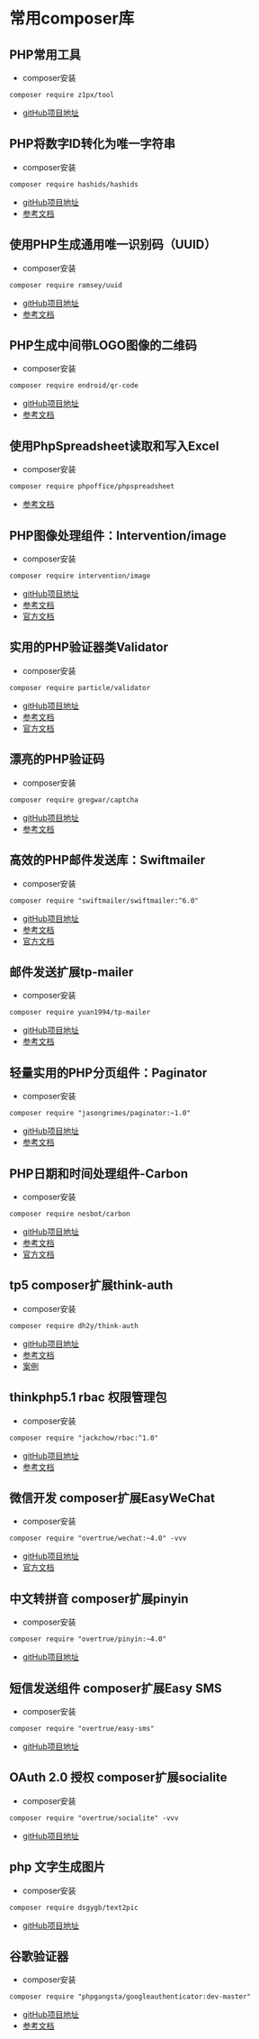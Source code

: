 常用composer库
===============

## PHP常用工具
 + composer安装
~~~
composer require z1px/tool
~~~
 + [gitHub项目地址](https://github.com/z1px/tool.git)


## PHP将数字ID转化为唯一字符串
 + composer安装
~~~
composer require hashids/hashids
~~~
 + [gitHub项目地址](https://github.com/ivanakimov/hashids.php)
 + [参考文档](https://www.helloweba.net/php/527.html)


## 使用PHP生成通用唯一识别码（UUID）
 + composer安装
~~~
composer require ramsey/uuid
~~~
 + [gitHub项目地址](https://github.com/ramsey/uuid)
 + [参考文档](https://www.helloweba.net/php/569.html)


## PHP生成中间带LOGO图像的二维码
 + composer安装
~~~
composer require endroid/qr-code
~~~
 + [gitHub项目地址](https://github.com/endroid/qr-code)
 + [参考文档](https://www.helloweba.net/php/455.html)


## 使用PhpSpreadsheet读取和写入Excel
 + composer安装
~~~
composer require phpoffice/phpspreadsheet
~~~
 + [参考文档](https://www.helloweba.net/php/561.html)


## PHP图像处理组件：Intervention/image
 + composer安装
~~~
composer require intervention/image
~~~
 + [gitHub项目地址](https://github.com/Intervention/image)
 + [参考文档](https://www.helloweba.net/php/545.html)
 + [官方文档](http://image.intervention.io/api/backup)


## 实用的PHP验证器类Validator
 + composer安装
~~~
composer require particle/validator
~~~
 + [gitHub项目地址](https://github.com/particle-php/Validator)
 + [参考文档](https://www.helloweba.net/php/532.html)
 + [官方文档](http://validator.particle-php.com/en/latest/)


## 漂亮的PHP验证码
 + composer安装
~~~
composer require gregwar/captcha
~~~
 + [gitHub项目地址](https://github.com/Gregwar/Captcha)
 + [参考文档](https://www.helloweba.net/php/513.html)


## 高效的PHP邮件发送库：Swiftmailer
 + composer安装
~~~
composer require "swiftmailer/swiftmailer:^6.0"
~~~
 + [gitHub项目地址](https://github.com/swiftmailer/swiftmailer/issues)
 + [参考文档](https://www.helloweba.net/php/457.html)
 + [官方文档](https://swiftmailer.symfony.com/)


## 邮件发送扩展tp-mailer
 + composer安装
~~~
composer require yuan1994/tp-mailer
~~~
 + [gitHub项目地址](https://github.com/yuan1994/tp-mailer)
 + [参考文档](http://www.thinkphp.cn/extend/894.html)
 

## 轻量实用的PHP分页组件：Paginator
 + composer安装
~~~
composer require "jasongrimes/paginator:~1.0"
~~~
 + [gitHub项目地址](https://github.com/jasongrimes/php-paginator)
 + [参考文档](https://www.helloweba.net/php/453.html)
 

## PHP日期和时间处理组件-Carbon
 + composer安装
~~~
composer require nesbot/carbon
~~~
 + [gitHub项目地址](https://github.com/briannesbitt/carbon)
 + [参考文档](https://www.helloweba.net/php/443.html)
 + [官方文档](https://carbon.nesbot.com/docs/)
 

## tp5 composer扩展think-auth
 + composer安装
~~~
composer require dh2y/think-auth
~~~
 + [gitHub项目地址](https://github.com/cinaofdai/think-auth)
 + [参考文档](http://www.thinkphp.cn/code/4312.html)
 + [案例](https://gitee.com/dh2y/tp5_dh2y_admin)
 
 

## thinkphp5.1 rbac 权限管理包
 + composer安装
~~~
composer require "jackchow/rbac:^1.0"
~~~
 + [gitHub项目地址](https://github.com/jackchow123456/jackchow-rbac)
 + [参考文档](http://www.thinkphp.cn/extend/1164.html)
 

## 微信开发 composer扩展EasyWeChat
 + composer安装
~~~
composer require "overtrue/wechat:~4.0" -vvv
~~~
 + [gitHub项目地址](https://github.com/overtrue/wechat)
 + [官方文档](https://www.easywechat.com/)
 

## 中文转拼音 composer扩展pinyin
 + composer安装
~~~
composer require "overtrue/pinyin:~4.0"
~~~
 + [gitHub项目地址](https://github.com/overtrue/pinyin)
 

## 短信发送组件 composer扩展Easy SMS
 + composer安装
~~~
composer require "overtrue/easy-sms"
~~~
 + [gitHub项目地址](https://github.com/overtrue/easy-sms)
 

## OAuth 2.0 授权 composer扩展socialite
 + composer安装
~~~
composer require "overtrue/socialite" -vvv
~~~
 + [gitHub项目地址](https://github.com/overtrue/socialite)
 

## php 文字生成图片
 + composer安装
~~~
composer require dsgygb/text2pic
~~~
 + [gitHub项目地址](https://github.com/xiaomingplus/text2pic)


## 谷歌验证器
 + composer安装
~~~
composer require "phpgangsta/googleauthenticator:dev-master"
~~~
 + [gitHub项目地址](https://github.com/PHPGangsta/GoogleAuthenticator)
 + [参考文档](https://www.helloweba.net/php/593.html)


